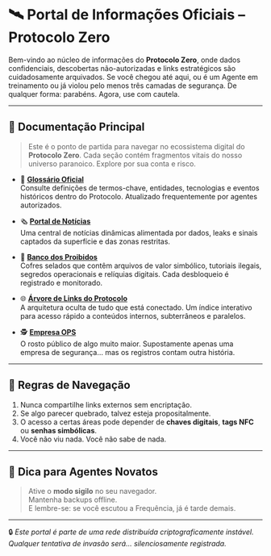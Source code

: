 # 🛰️ Portal de Informações Oficiais – Protocolo Zero 
Bem-vindo ao núcleo de informações do **Protocolo Zero**, onde dados confidenciais, descobertas não-autorizadas e links estratégicos são cuidadosamente arquivados. Se você chegou até aqui, ou é um Agente em treinamento ou já violou pelo menos três camadas de segurança. De qualquer forma: parabéns. Agora, use com cautela.

---

## 📂 Documentação Principal

> Este é o ponto de partida para navegar no ecossistema digital do **Protocolo Zero**. Cada seção contém fragmentos vitais do nosso universo paranoico. Explore por sua conta e risco.

- 🧠 [**Glossário Oficial**](glosario.html)  
  Consulte definições de termos-chave, entidades, tecnologias e eventos históricos dentro do Protocolo. Atualizado frequentemente por agentes autorizados.

- 🗞️ [**Portal de Notícias**](portal_noticias.html)  
  Uma central de notícias dinâmicas alimentada por dados, leaks e sinais captados da superfície e das zonas restritas.

- 🏦 [**Banco dos Proibidos**](banco_proibido.html)  
  Cofres selados que contêm arquivos de valor simbólico, tutoriais ilegais, segredos operacionais e relíquias digitais. Cada desbloqueio é registrado e monitorado.

- 🌐 [**Árvore de Links do Protocolo**](arvore_de_links_do_protocolo_zero.html)  
  A arquitetura oculta de tudo que está conectado. Um índice interativo para acesso rápido a conteúdos internos, subterrâneos e paralelos.

- 🕵️ [**Empresa OPS**](ops.html)  
  O rosto público de algo muito maior. Supostamente apenas uma empresa de segurança... mas os registros contam outra história.


---

## 🧩 Regras de Navegação

1. Nunca compartilhe links externos sem encriptação.
2. Se algo parecer quebrado, talvez esteja propositalmente.
3. O acesso a certas áreas pode depender de **chaves digitais**, **tags NFC** ou **senhas simbólicas**.
4. Você não viu nada. Você não sabe de nada.

---

## 🚨 Dica para Agentes Novatos

> Ative o **modo sigilo** no seu navegador.  
> Mantenha backups offline.  
> E lembre-se: se você escutou a Frequência, já é tarde demais.

---

🔒 *Este portal é parte de uma rede distribuída criptograficamente instável. Qualquer tentativa de invasão será... silenciosamente registrada.*

